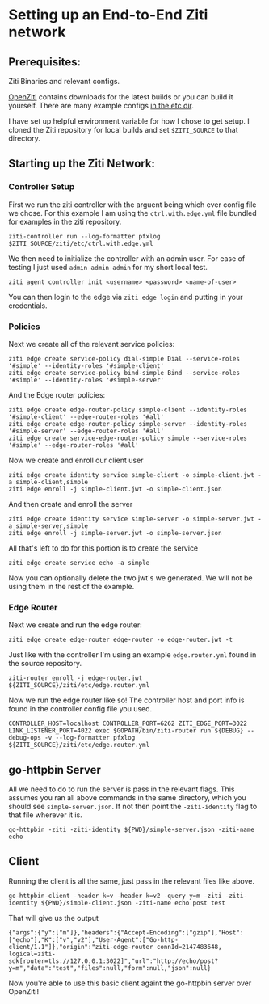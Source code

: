 # Setting up an End-to-End Ziti network
## Prerequisites:

Ziti Binaries and relevant configs.

[OpenZiti](https://github.com/openziti/ziti) contains downloads for the latest builds or you can build it yourself. There are many example configs [in the etc dir](https://github.com/openziti/ziti/tree/release-next/etc).

I have set up helpful environment variable for how I chose to get setup. I cloned the Ziti repository for local builds and set `$ZITI_SOURCE` to that directory.

## Starting up the Ziti Network:

### Controller Setup

First we run the ziti controller with the arguent being which ever config file we chose. For this example I am using the `ctrl.with.edge.yml` file bundled for examples in the ziti repository.
```
ziti-controller run --log-formatter pfxlog $ZITI_SOURCE/ziti/etc/ctrl.with.edge.yml
```

We then need to initialize the controller with an admin user. For ease of testing I just used `admin admin admin` for my short local test.

```
ziti agent controller init <username> <password> <name-of-user>
```

You can then login to the edge via `ziti edge login` and putting in your credentials.

### Policies
Next we create all of the relevant service policies:

```
ziti edge create service-policy dial-simple Dial --service-roles '#simple' --identity-roles '#simple-client'
ziti edge create service-policy bind-simple Bind --service-roles '#simple' --identity-roles '#simple-server'
```

And the Edge router policies:

```
ziti edge create edge-router-policy simple-client --identity-roles '#simple-client' --edge-router-roles '#all'
ziti edge create edge-router-policy simple-server --identity-roles '#simple-server' --edge-router-roles '#all'
ziti edge create service-edge-router-policy simple --service-roles '#simple' --edge-router-roles '#all'
```

Now we create and enroll our client user

```
ziti edge create identity service simple-client -o simple-client.jwt -a simple-client,simple
ziti edge enroll -j simple-client.jwt -o simple-client.json
```

And then create and enroll the server

```
ziti edge create identity service simple-server -o simple-server.jwt -a simple-server,simple
ziti edge enroll -j simple-server.jwt -o simple-server.json
```

All that's left to do for this portion is to create the service
```
ziti edge create service echo -a simple
```

Now you can optionally delete the two jwt's we generated. We will not be using them in the rest of the example.
### Edge Router
Next we create and run the edge router:

```
ziti edge create edge-router edge-router -o edge-router.jwt -t
```

Just like with the controller I'm using an example `edge.router.yml` found in the source repository.
```
ziti-router enroll -j edge-router.jwt ${ZITI_SOURCE}/ziti/etc/edge.router.yml
```

Now we run the edge router like so! The controller host and port info is found in the controller config file you used.
```
CONTROLLER_HOST=localhost CONTROLLER_PORT=6262 ZITI_EDGE_PORT=3022 LINK_LISTENER_PORT=4022 exec $GOPATH/bin/ziti-router run ${DEBUG} --debug-ops -v --log-formatter pfxlog ${ZITI_SOURCE}/ziti/etc/edge.router.yml
```

## go-httpbin Server
All we need to do to run the server is pass in the relevant flags. This assumes you ran all above commands in the same directory, which you should see `simple-server.json`. If not then point the `-ziti-identity` flag to that file wherever it is.
```
go-httpbin -ziti -ziti-identity ${PWD}/simple-server.json -ziti-name echo
```

## Client
Running the client is all the same, just pass in the relevant files like above.
```
go-httpbin-client -header k=v -header k=v2 -query y=m -ziti -ziti-identity ${PWD}/simple-client.json -ziti-name echo post test
```

That will give us the output

```
{"args":{"y":["m"]},"headers":{"Accept-Encoding":["gzip"],"Host":["echo"],"K":["v","v2"],"User-Agent":["Go-http-client/1.1"]},"origin":"ziti-edge-router connId=2147483648, logical=ziti-sdk[router=tls://127.0.0.1:3022]","url":"http://echo/post?y=m","data":"test","files":null,"form":null,"json":null}
```

Now you're able to use this basic client againt the go-httpbin server over OpenZiti! 